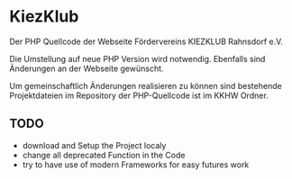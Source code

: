 # KiezKlub
Der PHP Quellcode der Webseite Fördervereins KIEZKLUB Rahnsdorf e.V.

Die Umstellung auf neue PHP Version wird notwendig. Ebenfalls sind Änderungen an der Webseite gewünscht.

Um gemeinschaftlich Änderungen realisieren zu können sind bestehende Projektdateien im Repository der PHP-Quellcode ist im KKHW Ordner.

## TODO
  - download and Setup the Project localy
  - change all deprecated Function in the Code
  - try to have use of modern Frameworks for easy futures work
  
